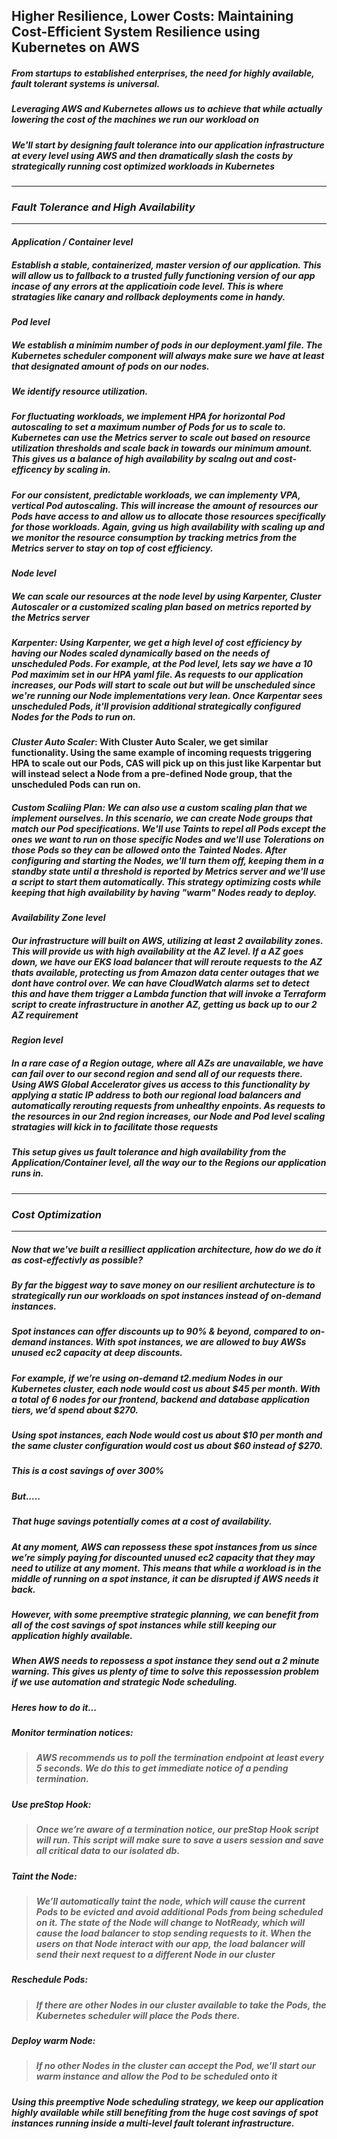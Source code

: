 ## Higher Resilience, Lower Costs: Maintaining Cost-Efficient System Resilience using Kubernetes on AWS

##### From startups to established enterprises, the need for highly available, fault tolerant systems is universal. 

##### Leveraging AWS and Kubernetes allows us to achieve that while actually lowering the cost of the machines we run our workload on

##### We'll start by designing fault tolerance into our application infrastructure at every level using AWS and then dramatically slash the costs by strategically running cost optimized workloads in Kubernetes

________________________________________________

### _Fault Tolerance and High Availability_
_________________________________________________

#### _Application / Container level_

##### Establish a stable, containerized, master version of our application. This will allow us to fallback to a trusted fully functioning version of our app incase of any errors at the applicatioin code level. This is where stratagies like canary and rollback deployments come in handy.

#### _Pod level_

##### We establish a minimim number of pods in our deployment.yaml file. The Kubernetes scheduler component will always make sure we have at least that designated amount of pods on our nodes.

##### We identify resource utilization.

##### For fluctuating workloads, we implement HPA for horizontal Pod autoscaling to set a maximum number of Pods for us to scale to. Kubernetes can use the Metrics server to scale out based on resource utilization thresholds and scale back in towards our minimum amount. This gives us a balance of high availability by scalng out and cost-efficency by scaling in.

##### For our consistent, predictable workloads, we can implementy VPA, vertical Pod autoscaling. This will increase the amount of resources our Pods have access to and allow us to allocate those resources specifically for those workloads. Again, gving us high availability with scaling up and we monitor the resource consumption by tracking metrics from the Metrics server to stay on top of cost efficiency.

#### _Node level_

##### We can scale our resources at the node level by using Karpenter, Cluster Autoscaler or a customized scaling plan based on metrics reported by the Metrics server

##### _Karpenter_: Using Karpenter, we get a high level of cost efficiency by having our Nodes scaled dynamically based on the needs of unscheduled Pods. For example, at the Pod level, lets say we have a 10 Pod maximim set in our HPA yaml file. As requests to our application increases, our Pods will start to scale out but will be unscheduled since we're running our Node implementations very lean. Once Karpentar sees unscheduled Pods, it'll provision additional strategically configured Nodes for the Pods to run on.

#### _Cluster Auto Scaler_: With Cluster Auto Scaler, we get similar functionality. Using the same example of incoming requests triggering HPA to scale out our Pods, CAS will pick up on this just like Karpentar but will instead select a Node from a pre-defined Node group, that the unscheduled Pods can run on.

##### _Custom Scaliing Plan_: We can also use a custom scaling plan that we implement ourselves. In this scenario, we can create Node groups that match our Pod specifications. We'll use Taints to repel all Pods except the ones we want to run on those specific Nodes and we'll use Tolerations on those Pods so they can be allowed onto the Tainted Nodes. After configuring and starting the Nodes, we'll turn them off, keeping them in a standby state until a threshold is reported by Metrics server and we'll use a script to start them automatically. This strategy optimizing costs while keeping that high availability by having "warm" Nodes ready to deploy.

#### _Availability Zone level_

##### Our infrastructure will built on AWS, utilizing at least 2 availability zones. This will provide us with high availability at the AZ level. If a AZ goes down, we have our EKS load balancer that will reroute requests to the AZ thats available, protecting us from Amazon data center outages that we dont have control over. We can have CloudWatch alarms set to detect this and have them trigger a Lambda function that will invoke a Terraform script to create infrastructure in another AZ, getting us back up to our 2 AZ requirement

#### _Region level_

##### In a rare case of a Region outage, where all AZs are unavailable, we have can fail over to our second region and send all of our requests there. Using AWS Global Accelerator gives us access to this functionality by applying a static IP address to both our regional load balancers and automatically rerouting requests from unhealthy enpoints. As requests to the resources in our 2nd region increases, our Node and Pod level scaling stratagies will kick in to facilitate those requests

##### This setup gives us fault tolerance and high availability from the Application/Container level, all the way our to the Regions our application runs in.

________________________________________________

### _Cost Optimization_
_________________________________________________

##### Now that we've built a resilliect application architecture, how do we do it as cost-effectivly as possible?

##### By far the biggest way to save money on our resilient archutecture is to strategically run our workloads on spot instances instead of on-demand instances. 

##### Spot instances can offer discounts up to 90% & beyond, compared to on-demand instances. With spot instances, we are allowed to buy AWSs unused ec2 capacity at deep discounts. 

##### For example, if we’re using on-demand t2.medium Nodes in our Kubernetes cluster, each node would cost us about $45 per month. With a total of 6 nodes for our frontend, backend and database application tiers, we’d spend about $270. 

##### Using spot instances, each Node would cost us about $10 per month and the same cluster configuration would cost us about $60 instead of $270.  

##### This is a cost savings of over 300%

##### But.....

##### That huge savings potentially comes at a cost of availability. 

##### At any moment, AWS can repossess these spot instances from us since we’re simply paying for discounted unused ec2 capacity that they may need to utilize at any moment.  This means that while a workload is in the middle of running on a spot instance, it can be disrupted if AWS needs it back.

##### However, with some preemptive strategic planning, we can benefit from all of the cost savings of spot instances while still keeping our application highly available.

##### When AWS needs to repossess a spot instance they send out a 2 minute warning. This gives us plenty of time to solve this repossession problem if we use automation and strategic Node scheduling. 

##### Heres how to do it...

##### _Monitor termination notices_: 
> ##### AWS recommends us to poll the termination endpoint at least every 5 seconds. We do this to get immediate notice of a pending termination.

##### _Use preStop Hook_: 
> ##### Once we’re aware of a termination notice, our preStop Hook script will run. This script will make sure to save a users session and save all critical data to our isolated db. 

##### _Taint the Node_: 
> ##### We’ll automatically taint the node, which will cause the current Pods to be evicted and avoid additional Pods from being scheduled on it. The state of the Node will change to NotReady, which will cause the load balancer to stop sending requests to it. When the users on that Node interact with our app, the load balancer will send their next request to a different Node in our cluster

##### _Reschedule Pods_: 
> ##### If there are other Nodes in our cluster available to take the Pods, the Kubernetes scheduler will place the Pods there.

##### _Deploy warm Node_: 
> ##### If no other Nodes in the cluster can accept the Pod, we’ll start our warm instance and allow the Pod to be scheduled onto it

##### Using this preemptive Node scheduling strategy, we keep our application highly available while still benefiting from the huge cost savings of spot instances running inside a multi-level fault tolerant infrastructure.
